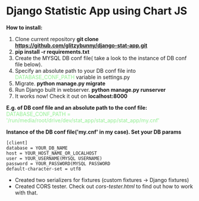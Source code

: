 # Django Statistic App using Chart JS 
**How to install:** 
1. Clone current repository **git clone https://github.com/glitzybunny/django-stat-app.git**
2. **pip install -r requirements.txt**
3. Create the MYSQL DB conf file( take a look to the instance of DB conf file below). 
4. Specify an absolute path to your DB conf file into <span style="color:lightgreen">DATABASE_CONF_PATH</span> variable in settings.py
5. Migrate. **python manage.py migrate** 
6. Run Django built in webserver. **python manage.py runserver**
7. It works now! Check it out on **localhost:8000**


**E.g. of DB conf file and an absolute path to the conf file:** 
<span style="color:lightgreen">
DATABASE_CONF_PATH = '/run/media/root/drive/dev/stat_app/stat_app/stat_app/my.cnf'
</span>

**Instance of the DB conf file('my.cnf' in my case). Set your DB params**
```
[client]
database = YOUR_DB_NAME
host = YOUR_HOST_NAME_OR_LOCALHOST
user = YOUR_USERNAME(MYSQL USERNAME)
password = YOUR_PASSWORD(MYSQL PASSWORD
default-character-set = utf8
```
* Created two serializers for fixtures (custom fixtures -> Django fixtures)
* Created CORS tester. Check out *cors-tester.html* to find out how to work with that.  
 
